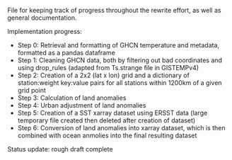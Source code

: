 File for keeping track of progress throughout the rewrite effort, as well as general documentation.

Implementation progress:
- Step 0: Retrieval and formatting of GHCN temperature and metadata, formatted as a pandas dataframe
- Step 1: Cleaning GHCN data, both by filtering out bad coordinates and using drop_rules (adapted from Ts.strange file in GISTEMPv4)
- Step 2: Creation of a 2x2 (lat x lon) grid and a dictionary of station:weight key:value pairs for all stations within 1200km of a given grid point
- Step 3: Calculation of land anomalies
- Step 4: Urban adjustment of land anomalies
- Step 5: Creation of a SST xarray dataset using ERSST data (large temporary file created then deleted after creation of dataset)
- Step 6: Conversion of land anomalies into xarray dataset, which is then combined with ocean anmolies into the final resulting dataset

Status update: rough draft complete